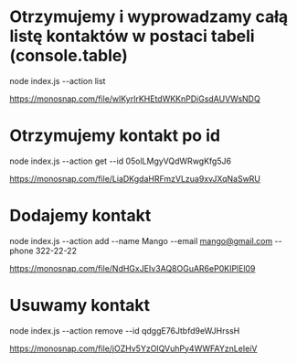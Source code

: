 # Otrzymujemy i wyprowadzamy całą listę kontaktów w postaci tabeli (console.table)

node index.js --action list

https://monosnap.com/file/wlKyrIrKHEtdWKKnPDiGsdAUVWsNDQ

# Otrzymujemy kontakt po id

node index.js --action get --id 05olLMgyVQdWRwgKfg5J6

https://monosnap.com/file/LiaDKgdaHRFmzVLzua9xvJXqNaSwRU

# Dodajemy kontakt

node index.js --action add --name Mango --email mango@gmail.com --phone 322-22-22

https://monosnap.com/file/NdHGxJEIv3AQ8OGuAR6eP0KIPlEl09

# Usuwamy kontakt

node index.js --action remove --id qdggE76Jtbfd9eWJHrssH

https://monosnap.com/file/jOZHv5YzOIQVuhPy4WWFAYznLeIeiV
